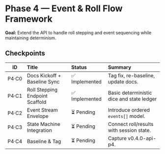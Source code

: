 # Phase 4 — Event & Roll Flow Framework

**Goal:** Extend the API to handle roll stepping and event sequencing while maintaining determinism.

## Checkpoints
| ID | Title | Status | Summary |
|:--:|:------|:-------|:---------|
| P4·C0 | Docs Kickoff + Baseline Sync | ✅ Implemented | Tag fix, re-baseline, update docs. |
| P4·C1 | Roll Stepping Endpoint Scaffold | ✅ Implemented | Basic deterministic dice and state ledger |
| P4·C2 | Event Stream Envelope | ⏳ Pending | Introduce ordered `events[]` model. |
| P4·C3 | State Machine Integration | ⏳ Pending | Connect roll/results with session state. |
| P4·C4 | Baseline & Tag | ⏳ Pending | Capture v0.4.0-api-p4. |

